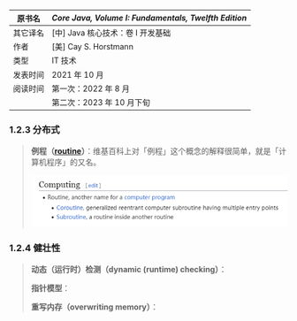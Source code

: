 | 原书名   | *Core Java, Volume I: Fundamentals, Twelfth Edition* |
| -------- | ---------------------------------------------------- |
| 其它译名 | [中] Java 核心技术：卷 I 开发基础                    |
| 作者     | [美] Cay S. Horstmann                                |
| 类型     | IT 技术                                              |
| 发表时间 | 2021 年 10 月                                        |
| 阅读时间 | 第一次：2022 年 8 月                                 |
|          | 第二次：2023 年 10 月下旬                            |















### 1.2.3   分布式

>   **例程（[routine](https://en.wikipedia.org/wiki/Routine)）**：维基百科上对「例程」这个概念的解释很简单，就是「计算机程序」的又名。
>
>   ![image-20231207144101019](./assets/image-20231207144101019.png)

### 1.2.4   健壮性

>   **动态（运行时）检测（dynamic (runtime) checking）**：
>
>   **指针模型**：
>
>   **重写内存（overwriting memory）**：



